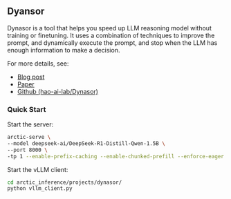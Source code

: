 ## Dyansor

Dynasor is a tool that helps you speed up LLM reasoning model without training or finetuning. It uses a combination of techniques to improve the prompt, and dynamically execute the prompt, and stop when the LLM has enough information to make a decision. 

For more details, see:
- [Blog post](https://hao-ai-lab.github.io/blogs/dynasor-cot/)
- [Paper](https://arxiv.org/abs/2412.20993)
- [Github (hao-ai-lab/Dynasor)](https://github.com/hao-ai-lab/Dynasor)


### Quick Start

Start the server:
```bash
arctic-serve \
--model deepseek-ai/DeepSeek-R1-Distill-Qwen-1.5B \
--port 8000 \
-tp 1 --enable-prefix-caching --enable-chunked-prefill --enforce-eager
```

Start the vLLM client:
```bash
cd arctic_inference/projects/dynasor/
python vllm_client.py
```
